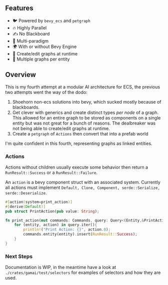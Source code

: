 

## Features

- 🐦 Powered by `bevy_ecs` and `petgraph`
- 🔥 Highly Parallel
- ✍️ No Blackboard
- 🌈 Multi-paradigm
- 🌍 With or without Bevy Engine
- 🌴 Create/edit graphs at runtime
- 🧩 Multiple graphs per entity


## Overview

This is my fourth attempt at a modular AI architecture for ECS, the previous two attempts went the way of the dodo:
1. Shoehorn non-ecs solutions into bevy, which sucked mostly because of blackboards. 
2. Get clever with generics and create distinct types *per node* of a graph. This allowed for an entire graph to be stored as components on a single entity but was not great for a bunch of reasons. The dealbreaker was not being able to create/edit graphs at runtime.
3. Create a `petgraph` of `Actions` then convert that into a prefab world


I'm quite confident in this fourth, representing graphs as linked entities. 

### Actions

Actions without children usually execute some behavior then return a `RunResult::Success` or a `RunResult::Failure`.

An `action` is a bevy component struct with an associated system. Currently all actions must implement `Default, Clone, Component, serde::Serialize, serde::Deserialize`.

```rust
#[action(system=print_action)]
#[derive(Default)]
pub struct PrintAction(pub value: String);

fn print_action(mut commands: Commands, query: Query<(Entity,&PrintAction), With<Running>){
	for (entity, action) in query.iter(){
		println!("Print Action: {}", action.0);
		commands.entity(entity).insert(RunResult::Success);
	}
}
```

### Next Steps

Documentation is WIP, in the meantime have a look at `./crates/gamai/test/selectors` for examples of selectors and how they are used.